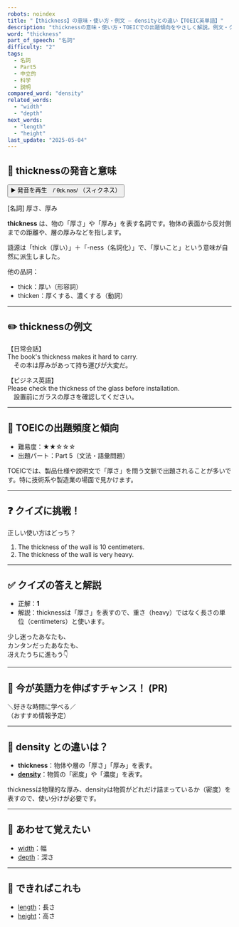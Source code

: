 ```yaml
---
robots: noindex
title: "【thickness】の意味・使い方・例文 ― densityとの違い【TOEIC英単語】"
description: "thicknessの意味・使い方・TOEICでの出題傾向をやさしく解説。例文・クイズ付きでdensityとの違いもわかりやすく学べます。"
word: "thickness"
part_of_speech: "名詞"
difficulty: "2"
tags:
  - 名詞
  - Part5
  - 中立的
  - 科学
  - 説明
compared_word: "density"
related_words:
  - "width"
  - "depth"
next_words:
  - "length"
  - "height"
last_update: "2025-05-04"
---
```


## 🔰 thicknessの発音と意味

<button class="play-audio" onclick="playTTS('thickness')">
  <span class="play-audio-main">
    ▶️ 発音を再生　/ˈθɪk.nəs/
  </span>
  <span class="play-audio-sub">
    （スィクネス）
  </span>
</button>

[名詞] 厚さ、厚み

**thickness** は、物の「厚さ」や「厚み」を表す名詞です。物体の表面から反対側までの距離や、層の厚みなどを指します。

語源は「thick（厚い）」＋「-ness（名詞化）」で、「厚いこと」という意味が自然に派生しました。

他の品詞：  
- thick：厚い（形容詞）
- thicken：厚くする、濃くする（動詞）

---

## ✏️ thicknessの例文

【日常会話】  
The book's thickness makes it hard to carry.  
　その本は厚みがあって持ち運びが大変だ。

【ビジネス英語】  
Please check the thickness of the glass before installation.  
　設置前にガラスの厚さを確認してください。

---

## 🎯 TOEICの出題頻度と傾向

- 難易度：★★☆☆☆
- 出題パート：Part 5（文法・語彙問題）

TOEICでは、製品仕様や説明文で「厚さ」を問う文脈で出題されることが多いです。特に技術系や製造業の場面で見かけます。

---

## ❓ クイズに挑戦！

正しい使い方はどっち？

1. The thickness of the wall is 10 centimeters.  
2. The thickness of the wall is very heavy.

---

## ✅ クイズの答えと解説

- 正解：**1**
- 解説：thicknessは「厚さ」を表すので、重さ（heavy）ではなく長さの単位（centimeters）と使います。

少し迷ったあなたも、  
カンタンだったあなたも、  
冴えたうちに進もう👇️

---

## 🚀 今が英語力を伸ばすチャンス！ (PR)

<div class="info-center">
＼好きな時間に学べる／<br>  
（おすすめ情報予定）
</div>

---

## 🤔  density との違いは？

- **thickness**：物体や層の「厚さ」「厚み」を表す。
- **[density](/word/density)**：物質の「密度」や「濃度」を表す。

thicknessは物理的な厚み、densityは物質がどれだけ詰まっているか（密度）を表すので、使い分けが必要です。

---

## 🧩 あわせて覚えたい

- [width](/word/width)：幅
- [depth](/word/depth)：深さ

---

## 📖 できればこれも

- [length](/word/length)：長さ
- [height](/word/height)：高さ

<!-- cvid: aid48_bid36 -->
